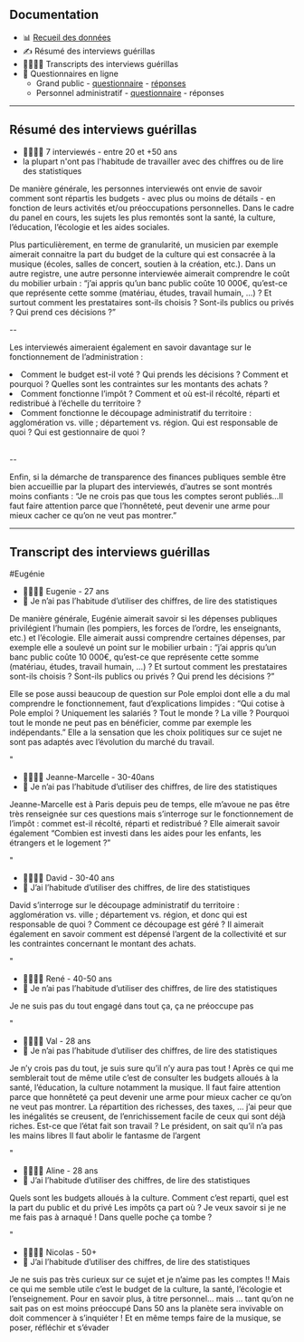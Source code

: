 ## Documentation

- 📊 [Recueil des données](https://docs.google.com/spreadsheets/d/1ITRSYGH1Skik5H5YWibwo_o2fQhKGyBzih-3VsJX4RQ/edit#gid=1736760728)
- ✍️ Résumé des interviews guérillas
- 👨‍👩‍👧‍👦 Transcripts des interviews guérillas
- 🧐 Questionnaires en ligne
	- Grand public - [questionnaire](https://user-research-survey.typeform.com/to/HnqT90) - [réponses](https://docs.google.com/spreadsheets/d/1bq3RgbBxszusUOePxZxiuY-tskr-9pDOdBRFrzH3WfM/edit#gid=955416595)
	- Personnel administratif -  [questionnaire](https://user-research-survey.typeform.com/to/EO04Gl) - réponses

---

## Résumé des interviews guérillas

- 👨‍👩‍👧‍👦 7 interviewés - entre 20 et +50 ans
- la plupart n'ont pas l'habitude de travailler avec des chiffres ou de lire des statistiques


De manière générale, les personnes interviewés ont envie de savoir comment sont répartis les budgets - avec plus ou moins de détails - en fonction de leurs activités et/ou préoccupations personnelles. Dans le cadre du panel en cours, les sujets les plus remontés sont la santé, la culture, l’éducation, l’écologie et les aides sociales.  
  
Plus particulièrement, en terme de granularité, un musicien par exemple aimerait connaitre la part du budget de la culture qui est consacrée à la musique (écoles, salles de concert, soutien à la création, etc.).  Dans un autre registre, une autre personne interviewée aimerait comprendre le coût du mobilier urbain : “j’ai appris qu’un banc public coûte 10 000€, qu’est-ce que représente cette somme (matériau, études, travail humain, …) ? Et surtout comment les prestataires sont-ils choisis ? Sont-ils publics ou privés ? Qui prend ces décisions ?”  

--

Les interviewés aimeraient également en savoir davantage sur le fonctionnement de l’administration :
<li>Comment le budget est-il voté ? Qui prends les décisions ? Comment et pourquoi ? Quelles sont les contraintes sur les montants des achats ? </li>
<li>Comment fonctionne l’impôt ? Comment et où est-il récolté, réparti et redistribué à l’échelle du territoire ? </li>
<li>Comment fonctionne le découpage administratif du territoire : agglomération vs. ville ; département vs. région. Qui est responsable de quoi ? Qui est gestionnaire de quoi ? </li>  

<br/> --

Enfin, si la démarche de transparence des finances publiques semble être bien accueillie par la plupart des interviewés, d’autres se sont montrés moins confiants : “Je ne crois pas que tous les comptes seront publiés…Il faut faire attention parce que l’honnêteté, peut devenir une arme pour mieux cacher ce qu’on ne veut pas montrer.”

---

## Transcript des interviews guérillas

#Eugénie
- 👨‍👩‍👧‍👦 Eugenie - 27 ans
- 🤔 Je n’ai pas l’habitude d’utiliser des chiffres, de lire des statistiques

De manière générale, Eugénie aimerait savoir si les dépenses publiques privilégient l’humain (les pompiers, les forces de l’ordre, les enseignants, etc.) et l’écologie. Elle aimerait aussi comprendre certaines dépenses, par exemple elle a soulevé un point sur le mobilier urbain : “j’ai appris qu’un banc public coûte 10 000€, qu’est-ce que représente cette somme (matériau, études, travail humain, …) ? Et surtout comment les prestataires sont-ils choisis ? Sont-ils publics ou privés ? Qui prend les décisions ?”

Elle se pose aussi beaucoup de question sur Pole emploi dont elle a du mal comprendre le fonctionnement, faut d’explications limpides : “Qui cotise à Pole emploi ? Uniquement les salariés ? Tout le monde ? La ville ? Pourquoi tout le monde ne peut pas en bénéficier, comme par exemple les indépendants.” Elle a la sensation que les choix politiques sur ce sujet ne sont pas adaptés avec l’évolution du marché du travail.

"
- 👨‍👩‍👧‍👦 Jeanne-Marcelle - 30-40ans
- 🤔 Je n’ai pas l’habitude d’utiliser des chiffres, de lire des statistiques

Jeanne-Marcelle est à Paris depuis peu de temps, elle m’avoue ne pas être très renseignée sur ces questions mais s’interroge sur le fonctionnement de l’impôt : commet est-il récolté, réparti et redistribué ?
Elle aimerait savoir également “Combien est investi dans les aides pour les enfants, les étrangers et le logement ?” 

"
- 👨‍👩‍👧‍👦 David - 30-40 ans
- 🙂 J’ai l’habitude d’utiliser des chiffres, de lire des statistiques 

David s’interroge sur le découpage administratif du territoire : agglomération vs. ville ; département vs. région, et donc qui est responsable de quoi ? Comment ce découpage est géré ?
Il aimerait également en savoir comment est dépensé l’argent de la collectivité et sur les contraintes concernant le montant des achats.

"
- 👨‍👩‍👧‍👦 René - 40-50 ans 
- 🤔 Je n’ai pas l’habitude d’utiliser des chiffres, de lire des statistiques

Je ne suis pas du tout engagé dans tout ça, ça ne préoccupe pas

"
- 👨‍👩‍👧‍👦 Val - 28 ans
- 🤔 Je n’ai pas l’habitude d’utiliser des chiffres, de lire des statistiques

Je n’y crois pas du tout, je suis sure qu’il n’y aura pas tout ! 
Après ce qui me semblerait tout de même utile c’est de consulter les budgets alloués à la santé, l’éducation, la culture notamment la musique.
Il faut faire attention parce que honnêteté ça peut devenir une arme pour mieux cacher ce qu’on ne veut pas montrer.
La répartition des richesses, des taxes, ... j’ai peur que les inégalités se creusent, de l’enrichissement facile de ceux qui sont déjà riches. Est-ce que l’état fait son travail ? Le président, on sait qu’il n’a pas les mains libres
Il faut abolir le fantasme de l’argent

"
- 👨‍👩‍👧‍👦 Aline - 28 ans
- 🙂 J’ai l’habitude d’utiliser des chiffres, de lire des statistiques 

Quels sont les budgets alloués à la culture. Comment c’est reparti, quel est la part du public et du privé
Les impôts ça part où ? Je veux savoir si je ne me fais pas à arnaqué ! Dans quelle poche ça tombe ?

"
- 👨‍👩‍👧‍👦 Nicolas - 50+
- 🙂 J’ai l’habitude d’utiliser des chiffres, de lire des statistiques 

Je ne suis pas très curieux sur ce sujet et je n’aime pas les comptes !!
Mais ce qui me semble utile c’est le budget de la culture, la santé, l’écologie  et l’enseignement. Pour en savoir plus, à titre personnel... mais ... tant qu’on ne sait pas on est moins préoccupé
Dans 50 ans la planète sera invivable on doit commencer à s’inquiéter ! Et en même temps faire de la musique, se poser, réfléchir et s’évader
